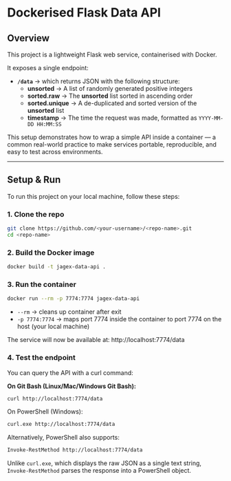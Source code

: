 #  Dockerised Flask Data API

##  Overview
This project is a lightweight Flask web service, containerised with Docker.

It exposes a single endpoint:
- **`/data`** → which returns JSON with the following structure:
  - **unsorted** → A list of randomly generated positive integers  
  - **sorted.raw** → The **unsorted** list sorted in ascending order  
  - **sorted.unique** → A de-duplicated and sorted version of the **unsorted** list  
  - **timestamp** → The time the request was made, formatted as `YYYY-MM-DD HH:MM:SS`   

This setup demonstrates how to wrap a simple API inside a container — a common real-world practice to make services portable, reproducible, and easy to test across environments.

---

## Setup & Run
To run this project on your local machine, follow these steps:
### 1. Clone the repo
```bash
git clone https://github.com/<your-username>/<repo-name>.git
cd <repo-name>
```
### 2. Build the Docker image
```bash
docker build -t jagex-data-api .
```
### 3. Run the container
```bash
docker run --rm -p 7774:7774 jagex-data-api
```
- `--rm` → cleans up container after exit  
- `-p 7774:7774` → maps port 7774 inside the container to port 7774 on the host (your local machine)  

The service will now be available at: http://localhost:7774/data

### 4. Test the endpoint
You can query the API with a curl command:

**On Git Bash (Linux/Mac/Windows Git Bash):**
```bash
curl http://localhost:7774/data
```
On PowerShell (Windows):
```bash
curl.exe http://localhost:7774/data
```
Alternatively, PowerShell also supports:
```bash
Invoke-RestMethod http://localhost:7774/data
```
Unlike ```curl.exe```, which displays the raw JSON as a single text string,
```Invoke-RestMethod``` parses the response into a PowerShell object.
